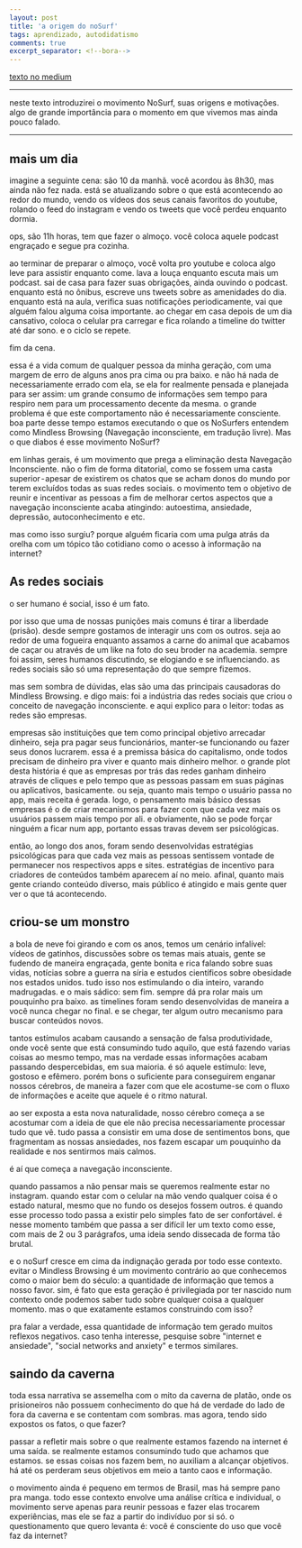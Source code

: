```yaml
---
layout: post
title: 'a origem do noSurf'
tags: aprendizado, autodidatismo
comments: true
excerpt_separator: <!--bora-->
---
```

[texto no medium](https://medium.com/@netoguimaraes/notas-sobre-autodidatismo-84c1357e38c0)

<hr>

neste texto introduzirei o movimento NoSurf, suas origens e motivações. algo de grande importância para o momento em que vivemos mas ainda pouco falado.

<hr>

## mais um dia

imagine a seguinte cena: são 10 da manhã. você acordou às 8h30, mas ainda não fez nada. está se atualizando sobre o que está acontecendo ao redor do mundo, vendo os vídeos dos seus canais favoritos do youtube, rolando o feed do instagram e vendo os tweets que você perdeu enquanto dormia.

ops, são 11h horas, tem que fazer o almoço. você coloca aquele podcast engraçado e segue pra cozinha.

ao terminar de preparar o almoço, você volta pro youtube e coloca algo leve para assistir enquanto come. lava a louça enquanto escuta mais um podcast. sai de casa para fazer suas obrigações, ainda ouvindo o podcast. enquanto está no ônibus, escreve uns tweets sobre as amenidades do dia. enquanto está na aula, verifica suas notificações periodicamente, vai que alguém falou alguma coisa importante. ao chegar em casa depois de um dia cansativo, coloca o celular pra carregar e fica rolando a timeline do twitter até dar sono. e o ciclo se repete.

fim da cena.

essa é a vida comum de qualquer pessoa da minha geração, com uma margem de erro de alguns anos pra cima ou pra baixo. e não há nada de necessariamente errado com ela, se ela for realmente pensada e planejada para ser assim: um grande consumo de informações sem tempo para respiro nem para um processamento decente da mesma. o grande problema é que este comportamento não é necessariamente consciente. boa parte desse tempo estamos executando o que os NoSurfers entendem como Mindless Browsing (Navegação inconsciente, em tradução livre). Mas o que diabos é esse movimento NoSurf?

em linhas gerais, é um movimento que prega a eliminação desta Navegação Inconsciente. não o fim de forma ditatorial, como se fossem uma casta superior - apesar de existirem os chatos que se acham donos do mundo por terem excluídos todas as suas redes sociais. o movimento tem o objetivo de reunir e incentivar as pessoas a fim de melhorar certos aspectos que a navegação inconsciente acaba atingindo: autoestima, ansiedade, depressão, autoconhecimento e etc.

mas como isso surgiu? porque alguém ficaria com uma pulga atrás da orelha com um tópico tão cotidiano como o acesso à informação na internet?

## As redes sociais
o ser humano é social, isso é um fato.

por isso que uma de nossas punições mais comuns é tirar a liberdade (prisão). desde sempre gostamos de interagir uns com os outros. seja ao redor de uma fogueira enquanto assamos a carne do animal que acabamos de caçar ou através de um like na foto do seu broder na academia. sempre foi assim, seres humanos discutindo, se elogiando e se influenciando. as redes sociais são só uma representação do que sempre fizemos.

mas sem sombra de dúvidas, elas são uma das principais causadoras do Mindless Browsing. e digo mais: foi a indústria das redes sociais que criou o conceito de navegação inconsciente. e aqui explico para o leitor: todas as redes são empresas. 

empresas são instituições que tem como principal objetivo arrecadar dinheiro, seja pra pagar seus funcionários, manter-se funcionando ou fazer seus donos lucrarem. essa é a premissa básica do capitalismo, onde todos precisam de dinheiro pra viver e quanto mais dinheiro melhor. o grande plot desta história é que as empresas por trás das redes ganham dinheiro através de cliques e pelo tempo que as pessoas passam em suas páginas ou aplicativos, basicamente. ou seja, quanto mais tempo o usuário passa no app, mais receita é gerada. logo, o pensamento mais básico dessas empresas é o de criar mecanismos para fazer com que cada vez mais os usuários passem mais tempo por ali. e obviamente, não se pode forçar ninguém a ficar num app, portanto essas travas devem ser psicológicas.

então, ao longo dos anos, foram sendo desenvolvidas estratégias psicológicas para que cada vez mais as pessoas sentissem vontade de permanecer nos respectivos apps e sites. estratégias de incentivo para criadores de conteúdos também aparecem aí no meio. afinal, quanto mais gente criando conteúdo diverso, mais público é atingido e mais gente quer ver o que tá acontecendo.

## criou-se um monstro

a bola de neve foi girando e com os anos, temos um cenário infalível: vídeos de gatinhos, discussões sobre os temas mais atuais, gente se fudendo de maneira engraçada, gente bonita e rica falando sobre suas vidas, notícias sobre a guerra na síria e estudos científicos sobre obesidade nos estados unidos. tudo isso nos estimulando o dia inteiro, varando madrugadas. e o mais sádico: sem fim. sempre dá pra rolar mais um pouquinho pra baixo. as timelines foram sendo desenvolvidas de maneira a você nunca chegar no final. e se chegar, ter algum outro mecanismo para buscar conteúdos novos.

tantos estímulos acabam causando a sensação de falsa produtividade, onde você sente que está consumindo tudo aquilo, que está fazendo varias coisas ao mesmo tempo, mas na verdade essas informações acabam passando despercebidas, em sua maioria. é só aquele estímulo: leve, gostoso e efêmero. porém bons o suficiente para conseguirem enganar nossos cérebros, de maneira a fazer com que ele acostume-se com o fluxo de informações e aceite que aquele é o ritmo natural.

ao ser exposta a esta nova naturalidade, nosso cérebro começa a se acostumar com a ideia de que ele não precisa necessariamente processar tudo que vê. tudo passa a consistir em uma dose de sentimentos bons, que fragmentam as nossas ansiedades, nos fazem escapar um pouquinho da realidade e nos sentirmos mais calmos. 

é aí que começa a navegação inconsciente.

quando passamos a não pensar mais se queremos realmente estar no instagram. quando estar com o celular na mão vendo qualquer coisa é o estado natural, mesmo que no fundo os desejos fossem outros. é quando esse processo todo passa a existir pelo simples fato de ser confortável. é nesse momento também que passa a ser difícil ler um texto como esse, com mais de 2 ou 3 parágrafos, uma ideia sendo dissecada de forma tão brutal.

e o noSurf cresce em cima da indignação gerada por todo esse contexto. evitar o Mindless Browsing é um movimento contrário ao que conhecemos como o maior bem do século: a quantidade de informação que temos a nosso favor. sim, é fato que esta geração é privilegiada por ter nascido num contexto onde podemos saber tudo sobre qualquer coisa a qualquer momento. mas o que exatamente estamos construindo com isso?

pra falar a verdade, essa quantidade de informação tem gerado muitos reflexos negativos. caso tenha interesse, pesquise sobre "internet e ansiedade", "social networks and anxiety" e termos similares.

## saindo da caverna

toda essa narrativa se assemelha com o mito da caverna de platão, onde os prisioneiros não possuem conhecimento do que há de verdade do lado de fora da caverna e se contentam com sombras. mas agora, tendo sido expostos os fatos, o que fazer?

passar a refletir mais sobre o que realmente estamos fazendo na internet é uma saída. se realmente estamos consumindo tudo que achamos que estamos. se essas coisas nos fazem bem, no auxiliam a alcançar objetivos. há até os perderam seus objetivos em meio a tanto caos e informação.

o movimento ainda é pequeno em termos de Brasil, mas há sempre pano pra manga. todo esse contexto envolve uma análise crítica e individual, o movimento serve apenas para reunir pessoas e fazer elas trocarem experiências, mas ele se faz a partir do indivíduo por si só. o questionamento que quero levanta é: você é consciente do uso que você faz da internet?
